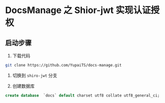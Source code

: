 # DocsManage 之 Shior-jwt 实现认证授权

## 启动步骤

1. 下载代码

```bash
git clone https://github.com/YupaiTS/docs-manage.git
```

1. 切换到 `shiro-jwt` 分支

3. 创建数据库

```sql
create database  `docs` default charset utf8 collate utf8_general_ci;
```



